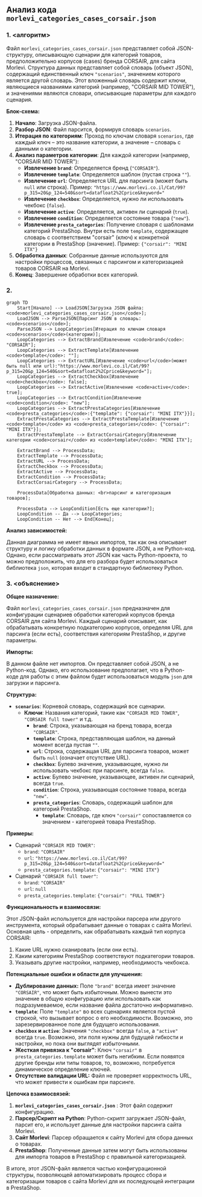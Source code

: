 ## Анализ кода `morlevi_categories_cases_corsair.json`

### 1. <алгоритм>

Файл `morlevi_categories_cases_corsair.json` представляет собой JSON-структуру, описывающую сценарии для категорий товаров, предположительно корпусов (cases) бренда CORSAIR, для сайта Morlevi.  Структура данных представляет собой словарь (объект JSON), содержащий единственный ключ `"scenarios"`, значением которого является другой словарь. Этот вложенный словарь содержит ключи, являющиеся названиями категорий (например, "CORSAIR MID TOWER"), и значениями являются словари, описывающие параметры для каждого сценария.

**Блок-схема:**

1.  **Начало**: Загрузка JSON-файла.
2.  **Разбор JSON**: Файл парсится, формируя словарь `scenarios`.
3.  **Итерация по категориям**: Проход по ключам словаря `scenarios`, где каждый ключ – это название категории, а значение – словарь с данными о категории.
4.  **Анализ параметров категории**: Для каждой категории (например, "CORSAIR MID TOWER"):
    *   **Извлечение `brand`**: Определяется бренд (`"CORSAIR"`).
    *   **Извлечение `template`**: Определяется шаблон (пустая строка `""`).
    *   **Извлечение `url`**: Определяется URL для парсинга (может быть `null` или строка). Пример: `"https://www.morlevi.co.il/Cat/99?p_315=20&p_124=540&sort=datafloat2%2Cprice&keyword="`
    *   **Извлечение `checkbox`**: Определяется, нужно ли использовать чекбокс (`false`).
    *   **Извлечение `active`**: Определяется, активен ли сценарий (`true`).
    *    **Извлечение `condition`**:  Определяется состояние товара (`"new"`).
    *   **Извлечение `presta_categories`**: Получение словаря с шаблонами категорий PrestaShop. Внутри есть поле `template`, содержащее словарь с соответствием "corsair" (ключ) к конкретной категории в PrestaShop (значение). Пример: `{"corsair": "MINI ITX"}`
5.  **Обработка данных**: Собранные данные используются для настройки процессов, связанных с парсингом и категоризацией товаров CORSAIR на Morlevi.
6.  **Конец**: Завершение обработки всех категорий.

### 2. <mermaid>

```mermaid
graph TD
    Start[Начало] --> LoadJSON[Загрузка JSON файла: <code>morlevi_categories_cases_corsair.json</code>];
    LoadJSON --> ParseJSON[Парсинг JSON в словарь: <code>scenarios</code>];
    ParseJSON --> LoopCategories[Итерация по ключам словаря <code>scenarios</code>(категории)];
    LoopCategories --> ExtractBrand[Извлечение <code>brand</code>: "CORSAIR"];
    LoopCategories --> ExtractTemplate[Извлечение <code>template</code>: ""];
    LoopCategories --> ExtractURL[Извлечение <code>url</code>(может быть null или url):"https://www.morlevi.co.il/Cat/99?p_315=20&p_124=540&sort=datafloat2%2Cprice&keyword="];
    LoopCategories --> ExtractCheckbox[Извлечение <code>checkbox</code>: false];
    LoopCategories --> ExtractActive[Извлечение <code>active</code>: true];
    LoopCategories --> ExtractCondition[Извлечение <code>condition</code>: "new"];
    LoopCategories --> ExtractPrestaCategories[Извлечение <code>presta_categories</code>:{"template": {"corsair": "MINI ITX"}}];
    ExtractPrestaCategories --> ExtractPrestaTemplate[Извлечение <code>template</code> из <code>presta_categories</code>: {"corsair": "MINI ITX"}];
    ExtractPrestaTemplate --> ExtractCorsairCategory[Извлечение категории <code>corsair</code> из <code>template</code>: "MINI ITX"];

    ExtractBrand --> ProcessData;
    ExtractTemplate --> ProcessData;
    ExtractURL --> ProcessData;
    ExtractCheckbox --> ProcessData;
    ExtractActive --> ProcessData;
    ExtractCondition --> ProcessData;
    ExtractCorsairCategory --> ProcessData;

    ProcessData[Обработка данных: <br>парсинг и категоризация товаров];

    ProcessData --> LoopCondition[Есть еще категории?];
    LoopCondition -- Да --> LoopCategories;
    LoopCondition -- Нет --> End[Конец];
```

**Анализ зависимостей:**

Данная диаграмма не имеет явных импортов, так как она описывает структуру и логику обработки данных в формате JSON, а не Python-код. Однако, если рассматривать этот JSON как часть Python-проекта, то можно предположить, что для его разбора будет использоваться библиотека `json`, которая входит в стандартную библиотеку Python.

### 3. <объяснение>

**Общее назначение:**

Файл `morlevi_categories_cases_corsair.json` предназначен для конфигурации сценариев обработки категорий корпусов бренда CORSAIR для сайта Morlevi. Каждый сценарий описывает, как обрабатывать конкретную подкатегорию корпусов, определяя URL для парсинга (если есть), соответствия категориям PrestaShop, и другие параметры.

**Импорты:**

В данном файле нет импортов. Он представляет собой JSON, а не Python-код. Однако, его использование предполагает, что в Python-коде для работы с этим файлом будет использоваться модуль `json` для загрузки и парсинга.

**Структура:**

-   **`scenarios`**: Корневой словарь, содержащий все сценарии.
    -   **Ключи**: Названия категорий, такие как `"CORSAIR MID TOWER"`, `"CORSAIR full tower"` и т.д.
        -   **`brand`**: Строка, указывающая на бренд товара, всегда `"CORSAIR"`.
        -   **`template`**: Строка, представляющая шаблон, на данный момент всегда пустая `""`.
        -   **`url`**: Строка, содержащая URL для парсинга товаров, может быть `null` (означает отсутствие URL).
        -   **`checkbox`**: Булево значение, указывающее, нужно ли использовать чекбокс при парсинге, всегда `false`.
        -   **`active`**: Булево значение, указывающее, активен ли сценарий, всегда `true`.
        -   **`condition`**: Строка, указывающая состояние товара, всегда `"new"`.
        -   **`presta_categories`**: Словарь, содержащий шаблон для категорий PrestaShop.
            -   **`template`**: Словарь, где ключ `"corsair"` сопоставляется со значением - категорией товара PrestaShop.

**Примеры:**

-   Сценарий `"CORSAIR MID TOWER"`:
    -   `brand`: `"CORSAIR"`
    -   `url`: `"https://www.morlevi.co.il/Cat/99?p_315=20&p_124=540&sort=datafloat2%2Cprice&keyword="`
    -   `presta_categories.template`: `{"corsair": "MINI ITX"}`
-   Сценарий `"CORSAIR full tower"`:
    -   `brand`: `"CORSAIR"`
    -   `url`: `null`
    -   `presta_categories.template`: `{"corsair": "FULL TOWER"}`

**Функциональность и взаимосвязи:**

Этот JSON-файл используется для настройки парсера или другого инструмента, который обрабатывает данные о товарах с сайта Morlevi. Основная цель - определить, как обрабатывать каждый тип корпуса CORSAIR:
1.  Какие URL нужно сканировать (если они есть).
2.  Каким категориям PrestaShop соответствуют подкатегории товаров.
3.  Указывать другие настройки, например, необходимость чекбокса.

**Потенциальные ошибки и области для улучшения:**

-   **Дублирование данных:** Поле `"brand"` всегда имеет значение `"CORSAIR"`, что может быть избыточным. Можно вынести это значение в общую конфигурацию или использовать как подразумеваемое, если название файла достаточно информативно.
-   **`template`**: Поле  `"template"` во всех сценариях является пустой строкой, что вызывает вопрос о его необходимости. Возможно, это зарезервированное поле для будущего использования.
-   **`checkbox` и `active`**: Значения `"checkbox"` всегда `false`, а `"active"` всегда `true`. Возможно, эти поля нужны для будущей гибкости и настройки, но пока они выглядят избыточными.
-   **Жесткая привязка к "corsair"**: Ключ `"corsair"` в `presta_categories.template` может быть негибким. Если появятся другие бренды или типы товаров, то, возможно, потребуется динамическое определение ключей.
-   **Отсутствие валидации URL:** Файл не проверяет корректность URL, что может привести к ошибкам при парсинге.

**Цепочка взаимосвязей:**

1.  **`morlevi_categories_cases_corsair.json`** : Этот файл содержит конфигурацию.
2.  **Парсер/Скрипт на Python**: Python-скрипт загружает JSON-файл, парсит его, и использует данные для настройки парсинга сайта Morlevi.
3.  **Сайт Morlevi**: Парсер обращается к сайту Morlevi для сбора данных о товарах.
4.  **PrestaShop**: Полученные данные затем могут быть использованы для импорта товаров в PrestaShop с правильной категоризацией.

В итоге, этот JSON-файл является частью конфигурационной структуры, позволяющей автоматизировать процесс сбора и категоризации товаров с сайта Morlevi для их последующей интеграции в PrestaShop.